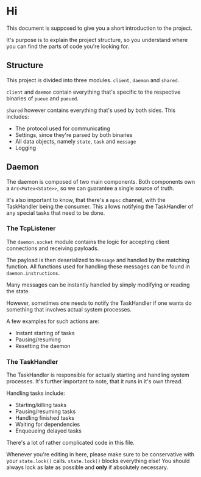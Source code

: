 # Hi

This document is supposed to give you a short introduction to the project.

It's purpose is to explain the project structure, so you understand where you can find the parts of code you're looking for.

## Structure

This project is divided into three modules. `client`, `daemon` and `shared`.

`client` and `daemon` contain everything that's specific to the respective binaries of `pueue` and `pueued`.

`shared` however contains everything that's used by both sides.
This includes:

- The protocol used for communicating
- Settings, since they're parsed by both binaries
- All data objects, namely `state`, `task` and `message`
- Logging

## Daemon

The daemon is composed of two main components.
Both components own a `Arc<Mutex<State>>`, so we can guarantee a single source of truth.

It's also important to know, that there's a `mpsc` channel, with the TaskHandler being the consumer.
This allows notifying the TaskHandler of any special tasks that need to be done.

### The TcpListener

The `daemon.socket` module contains the logic for accepting client connections and receiving payloads.

The payload is then deserialized to `Message` and handled by the matching function.
All functions used for handling these messages can be found in `daemon.instructions`.

Many messages can be instantly handled by simply modifying or reading the state.  

However, sometimes one needs to notify the TaskHandler if one wants do something that involves actual system processes.

A few examples for such actions are:

- Instant starting of tasks
- Pausing/resuming
- Resetting the daemon

### The TaskHandler

The TaskHandler is responsible for actually starting and handling system processes.
It's further important to note, that it runs in it's own thread.

Handling tasks include:

- Starting/killing tasks
- Pausing/resuming tasks
- Handling finished tasks
- Waiting for dependencies
- Enqueueing delayed tasks

There's a lot of rather complicated code in this file.

Whenever you're editing in here, please make sure to be conservative with your `state.lock()` calls.
`state.lock()` blocks everything else!
You should always lock as late as possible and **only** if absolutely necessary.
